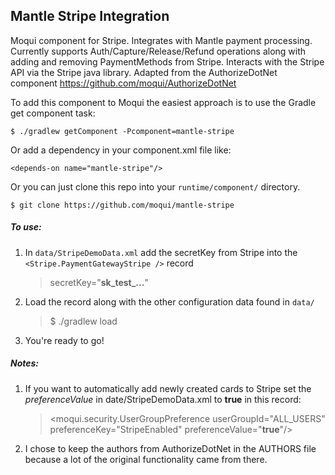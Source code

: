 ## Mantle Stripe Integration
Moqui component for Stripe. Integrates with Mantle payment processing. Currently supports Auth/Capture/Release/Refund operations along with adding and removing PaymentMethods from Stripe. Interacts with the Stripe API via the Stripe java library. Adapted from the AuthorizeDotNet component https://github.com/moqui/AuthorizeDotNet

To add this component to Moqui the easiest approach is to use the Gradle get component task:

    $ ./gradlew getComponent -Pcomponent=mantle-stripe

Or add a dependency in your component.xml file like:

    <depends-on name="mantle-stripe"/>

Or you can just clone this repo into your `runtime/component/` directory.

    $ git clone https://github.com/moqui/mantle-stripe

##### To use:
1. In `data/StripeDemoData.xml` add the secretKey from Stripe into the `<Stripe.PaymentGatewayStripe />` record
    > secretKey="**sk_test_...**"

2. Load the record along with the other configuration data found in `data/`
    > $ ./gradlew load

3. You're ready to go!

##### Notes:

1. If you want to automatically add newly created cards to Stripe set the _preferenceValue_ in date/StripeDemoData.xml to **true** in this record:

    > <moqui.security.UserGroupPreference userGroupId="ALL_USERS" preferenceKey="StripeEnabled" preferenceValue="**true**"/>


2. I chose to keep the authors from AuthorizeDotNet in the AUTHORS file because a lot of the original functionality came from there.
